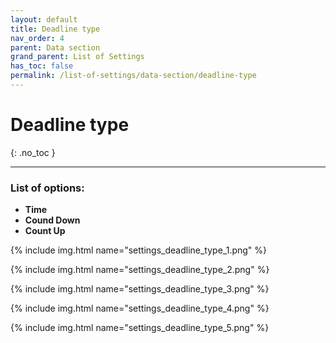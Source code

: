 ```yaml
---
layout: default
title: Deadline type
nav_order: 4
parent: Data section
grand_parent: List of Settings
has_toc: false
permalink: /list-of-settings/data-section/deadline-type
---
```


# Deadline type
{: .no_toc }

---

### List of options:
- **Time**
- **Cound Down**
- **Count Up**

{% include img.html name="settings_deadline_type_1.png" %}

{% include img.html name="settings_deadline_type_2.png" %}

{% include img.html name="settings_deadline_type_3.png" %}

{% include img.html name="settings_deadline_type_4.png" %}

{% include img.html name="settings_deadline_type_5.png" %}
